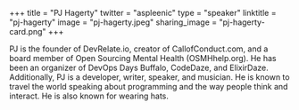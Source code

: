 +++
title = "PJ Hagerty"
twitter = "aspleenic"
type = "speaker"
linktitle = "pj-hagerty"
image = "pj-hagerty.jpeg"
sharing_image = "pj-hagerty-card.png"
+++

PJ is the founder of DevRelate.io, creator of CallofConduct.com, and a board member of Open Sourcing Mental Health (OSMHhelp.org). He has been an organizer of DevOps Days Buffalo, CodeDaze, and ElixirDaze. Additionally, PJ is a developer, writer, speaker, and musician. He is known to travel the world speaking about programming and the way people think and interact. He is also known for wearing hats.
